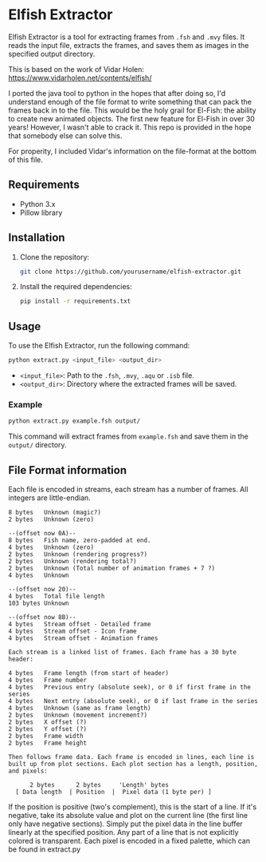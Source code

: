 # Elfish Extractor

Elfish Extractor is a tool for extracting frames from `.fsh` and `.mvy` files. It reads the input file, extracts the frames, and saves them as images in the specified output directory.

This is based on the work of Vidar Holen: https://www.vidarholen.net/contents/elfish/

I ported the java tool to python in the hopes that after doing so, I'd understand enough of the file format to write something that can pack the frames back in to the file. This would be the holy grail for El-Fish: the ability to create new animated objects. The first new feature for El-Fish in over 30 years! However, I wasn't able to crack it. This repo is provided in the hope that somebody else can solve this.

For properity, I included Vidar's information on the file-format at the bottom of this file.

## Requirements

- Python 3.x
- Pillow library

## Installation

1. Clone the repository:
    ```sh
    git clone https://github.com/yourusername/elfish-extractor.git
    ```
2. Install the required dependencies:
    ```sh
    pip install -r requirements.txt
    ```

## Usage

To use the Elfish Extractor, run the following command:

```sh
python extract.py <input_file> <output_dir>
```

- `<input_file>`: Path to the `.fsh`, `.mvy`, `.aqu` or `.isb` file.
- `<output_dir>`: Directory where the extracted frames will be saved.

### Example

```sh
python extract.py example.fsh output/
```

This command will extract frames from `example.fsh` and save them in the `output/` directory.

## File Format information

Each file is encoded in streams, each stream has a number of frames. All integers are little-endian.

```
8 bytes   Unknown (magic?)
2 bytes   Unknown (zero)

--(offset now 0A)--
8 bytes   Fish name, zero-padded at end.
4 bytes   Unknown (zero)
2 bytes   Unknown (rendering progress?)
2 bytes   Unknown (rendering total?)
2 bytes   Unknown (Total number of animation frames + 7 ?)
4 bytes   Unknown

--(offset now 20)--
4 bytes   Total file length
103 bytes Unknown

--(offset now 8B)--
4 bytes   Stream offset - Detailed frame
4 bytes   Stream offset - Icon frame
4 bytes   Stream offset - Animation frames

Each stream is a linked list of frames. Each frame has a 30 byte header:

4 bytes   Frame length (from start of header)
4 bytes   Frame number
4 bytes   Previous entry (absolute seek), or 0 if first frame in the series
4 bytes   Next entry (absolute seek), or 0 if last frame in the series
4 bytes   Unknown (same as frame length)
2 bytes   Unknown (movement increment?)
2 bytes   X offset (?)
2 bytes   Y offset (?)
2 bytes   Frame width
2 bytes   Frame height

Then follows frame data. Each frame is encoded in lines, each line is built up from plot sections. Each plot section has a length, position, and pixels:

      2 bytes      2 bytes     'Length' bytes
  [ Data length  | Position  |  Pixel data (1 byte per) ]
```

If the position is positive (two's complement), this is the start of a line. If it's negative, take its absolute value and plot on the current line (the first line only have negative sections). Simply put the pixel data in the line buffer linearly at the specified position. Any part of a line that is not explicitly colored is transparent. Each pixel is encoded in a fixed palette, which can be found in extract.py
